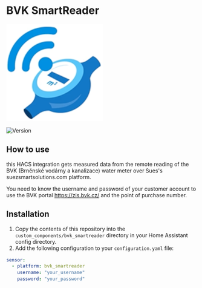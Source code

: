 # BVK SmartReader

![Logo](custom_components/bvk_smartreader/icon.png)

![Version](https://img.shields.io/badge/version-1.0.4-blue)

## How to use

this HACS integration gets measured data from the remote reading of the BVK (Brněnské vodárny a kanalizace) water meter over Sues's suezsmartsolutions.com platform.

You need to know the username and password of your customer account to use the BVK portal https://zis.bvk.cz/ and the point of purchase number.

## Installation

1. Copy the contents of this repository into the `custom_components/bvk_smartreader` directory in your Home Assistant config directory.
2. Add the following configuration to your `configuration.yaml` file:

```yaml
sensor:
  - platform: bvk_smartreader
    username: "your_username"
    password: "your_password"

